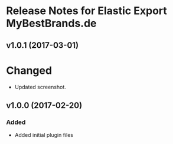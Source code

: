 # Release Notes for Elastic Export MyBestBrands.de

## v1.0.1 (2017-03-01)

# Changed
- Updated screenshot.

## v1.0.0 (2017-02-20)
 
### Added
- Added initial plugin files
